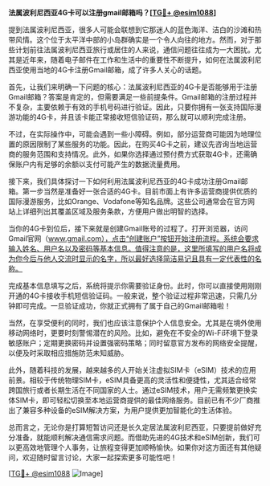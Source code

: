**法属波利尼西亚4G卡可以注册gmail邮箱吗？[[TG💪+ @esim1088](https://t.me/s/esim1088)]**

提到法属波利尼西亚，很多人可能会联想到它那迷人的蓝色海洋、洁白的沙滩和热带风情。这个位于太平洋中部的小岛群确实是一个令人向往的地方。然而，对于那些计划前往法属波利尼西亚旅行或居住的人来说，通信问题往往成为一大困扰。尤其是近年来，随着电子邮件在工作和生活中的重要性不断提升，如何在法属波利尼西亚使用当地的4G卡注册Gmail邮箱，成了许多人关心的话题。

首先，让我们来明确一下问题的核心：法属波利尼西亚的4G卡是否能够用于注册Gmail邮箱？答案是肯定的，但需要满足一些前提条件。Gmail邮箱的注册过程并不复杂，主要依赖于有效的手机号码进行验证。因此，只要你拥有一张支持国际漫游功能的4G卡，并且该卡能正常接收短信验证码，那么就可以顺利完成注册。

不过，在实际操作中，可能会遇到一些小障碍。例如，部分运营商可能因为地理位置的原因限制了某些服务的功能。因此，在购买4G卡之前，建议先咨询当地运营商的服务范围和支持情况。此外，如果你选择通过预付费方式获取4G卡，还需确保账户内有足够的余额以支付可能产生的数据流量费用。

接下来，我们具体探讨一下如何利用法属波利尼西亚的4G卡成功注册Gmail邮箱。第一步当然是准备好一张合适的4G卡。目前市面上有许多运营商提供优质的国际漫游服务，比如Orange、Vodafone等知名品牌。这些公司通常会在官方网站上详细列出其覆盖区域及服务条款，方便用户做出明智的选择。

当你的4G卡到位后，接下来就是创建Gmail账号的过程了。打开浏览器，访问Gmail官网（www.gmail.com），点击“创建账户”按钮开始注册流程。系统会要求输入姓名、用户名以及密码等基本信息。值得注意的是，这里所填写的用户名将成为你今后与他人交流时显示的名字，所以最好选择简洁易记且具有一定代表性的名称。

完成基本信息填写之后，系统将提示你需要验证身份。此时，你可以直接使用刚刚开通的4G卡接收手机短信验证码。一般来说，整个验证过程非常迅速，只需几分钟即可完成。一旦验证成功，你就正式拥有了属于自己的Gmail邮箱啦！

当然，在享受便利的同时，我们也应该注意保护个人信息安全。尤其是在境外使用移动网络时，更要时刻警惕潜在的风险。比如，避免在不安全的Wi-Fi环境下登录敏感账户；定期更换密码并设置强密码策略；同时留意官方发布的网络安全提醒，以便及时采取相应措施防范未知威胁。

此外，随着科技的发展，越来越多的人开始关注虚拟SIM卡（eSIM）技术的应用前景。相较于传统物理SIM卡，eSIM具备更高的灵活性和便捷性，尤其适合经常跨国旅行或者长期生活在不同国家的人士。通过eSIM技术，用户无需频繁更换实体SIM卡，即可轻松切换至本地运营商提供的最佳网络服务。目前已有不少厂商推出了兼容多种设备的eSIM解决方案，为用户提供更加智能化的生活体验。

总而言之，无论你是打算短暂访问还是长久定居法属波利尼西亚，只要提前做好充分准备，就能顺利解决通信需求问题。而借助先进的4G技术和eSIM创新，我们可以更高效地管理个人事务，让旅程变得更加顺畅愉快。如果你对这方面还有其他疑问，欢迎随时留言讨论，大家一起探索更多可能性吧！

[[TG💪+ @esim1088](https://t.me/s/esim1088) ![Image](https://i.postimg.cc/4NQfJmqS/Snipaste-2025-05-13-00-14-12.png)]
